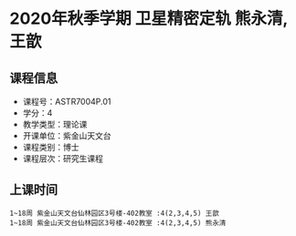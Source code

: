 # 2020年秋季学期 卫星精密定轨 熊永清, 王歆






## 课程信息

- 课程号：ASTR7004P.01
- 学分：4
- 教学类型：理论课
- 开课单位：紫金山天文台
- 课程类别：博士
- 课程层次：研究生课程

## 上课时间

```
1~18周 紫金山天文台仙林园区3号楼-402教室 :4(2,3,4,5) 王歆
1~18周 紫金山天文台仙林园区3号楼-402教室 :4(2,3,4,5) 熊永清
```

